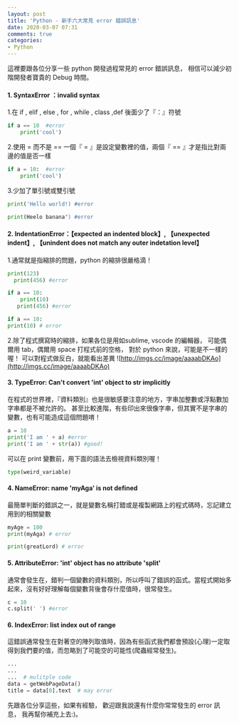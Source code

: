```yaml
---
layout: post
title: 'Python - 新手六大常見 error 錯誤訊息'
date: 2020-03-07 07:31
comments: true
categories:
- Python
---
```

這裡要跟各位分享一些 python 開發過程常見的 error 錯誤訊息，
相信可以減少初階開發者寶貴的 Debug 時間。

#### 1. SyntaxError ：invalid syntax
1.在 if , elif , else , for , while , class ,def 後面少了『：』符號

```python
if a == 10  #error
	print('cool')
```

2.使用 = 而不是 ==
一個『 = 』是設定變數裡的值，兩個『 == 』才是指比對兩邊的值是否一樣
```python
if a = 10:  #error
	print('cool')
```

3.少加了單引號或雙引號
```python
print('Hello world!) #error
```
```python
print(Heelo banana") #error
```



#### 2. IndentationError：【expected an indented block】, 【unexpected indent】, 【unindent does not match any outer indetation level】

1.通常就是指縮排的問題，python 的縮排很嚴格滴！
```python
print(123)
  print(456) #error
```
```python
if a == 10:
    print(10)
   print(456) #error
```
```python
if a == 10:
print(10) # error
```

2.除了程式撰寫時的縮排，如果各位是用如sublime, vscode 的編輯器，
可能偶爾用 tab，偶爾用 space 打程式前的空格，
對於 python 來說，可能是不一樣的喔！
可以對程式做反白，就能看出差異
![http://imgs.cc/image/aaaabDKAo](http://imgs.cc/image/aaaabDKAo)

#### 3. TypeError: Can't convert 'int' object to str implicitly
在程式的世界裡，『資料類別』也是很敏感要注意的地方，字串加整數或浮點數加字串都是不被允許的。
甚至比較進階，有些印出來很像字串，但其實不是字串的變數，也有可能造成這個問題唷！
```python
a = 10
print('I am ' + a) #error
print('I am ' + str(a)) #good!
```

可以在 print 變數前，用下面的語法去檢視資料類別喔！ 
```python
type(weird_variable)
```

#### 4. NameError: name 'myAga' is not defined
最簡單判斷的錯誤之一，就是變數名稱打錯或是複製網路上的程式碼時，忘記建立用到的相關變數
```python
myAge = 100
print(myAga) # error
```
```python
print(greatLord) # error
```

#### 5. AttributeError: 'int' object has no attribute 'split'
通常會發生在，錯判一個變數的資料類別，所以呼叫了錯誤的函式。當程式開始多起來，沒有好好理解每個變數背後會存什麼值時，很常發生。
```python
c = 10
c.split(' ') #error
```

#### 6. IndexError: list index out of range
這錯誤通常發生在對著空的陣列取值時，因為有些函式我們都會預設(心理)一定取得到我們要的值，而忽略到了可能空的可能性(爬蟲經常發生)。
```python
...
...
...  # mulitple code
data = getWebPageData()
title = data[0].text  # may error
```

先跟各位分享這些，如果有經驗，
歡迎跟我說還有什麼你常常發生的 error 訊息，
我再幫你補充上去:)。
